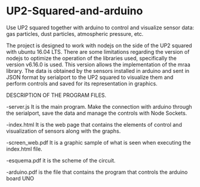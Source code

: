 # UP2-Squared-and-arduino
Use UP2 squared together with arduino to control and visualize sensor data: gas particles, dust particles, atmospheric pressure, etc.


The project is designed to work with nodejs on the side of the UP2 squared with ubuntu 16.04 LTS. There are some limitations regarding the version of nodejs to optimize the operation of the libraries used, specifically the version v6.16.0 is used. This version allows the implementation of the mraa library.
The data is obtained by the sensors installed in arduino and sent in JSON format by serialport to the UP2 squared to visualize them and perform controls and saved for its representation in graphics.

DESCRIPTION OF THE PROGRAM FILES.

-server.js  It is the main program. Make the connection with arduino through the serialport, save the data and manage the controls with Node Sockets.

-index.html  It is the web page that contains the elements of control and visualization of sensors along with the graphs.

-screen_web.pdf  It is a graphic sample of what is seen when executing the index.html file.

-esquema.pdf  it is the scheme of the circuit.

-arduino.pdf  is the file that contains the program that controls the arduino board UNO


